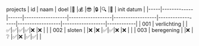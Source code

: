 projects
|  id | naam        | doel |:battery:         |:moneybag:        |:sunglasses:      |:lock:            |:mag:             |:microscope:      | init datum |
|-----|-------------|------|------------------|------------------|------------------|------------------|------------------|------------------|------------|
| 001 | verlichting |      |:white_check_mark:|:white_check_mark:|:white_check_mark:|:white_check_mark:|:x:               |:x:               |            |
| 002 | sloten      |      |:x:               |:x:               |:white_check_mark:|:white_check_mark:|:x:               |:x:               |            |
| 003 | beregening  |      |:x:               |:grey_question:   |:white_check_mark:|:x:               |:white_check_mark:|:white_check_mark:|            |
